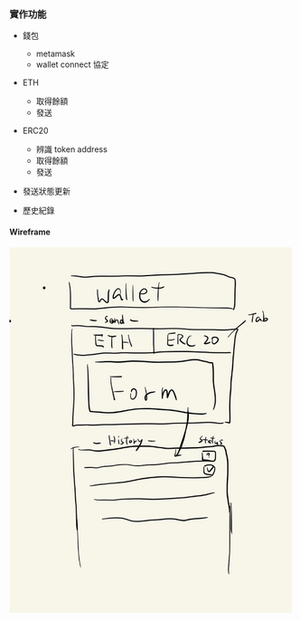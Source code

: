 ### 實作功能

- 錢包

  - metamask
  - wallet connect 協定

- ETH

  - 取得餘額
  - 發送

- ERC20

  - 辨識 token address
  - 取得餘額
  - 發送

- 發送狀態更新
- 歷史紀錄

#### Wireframe

<img src="wireframe.jpeg" width="500" />
